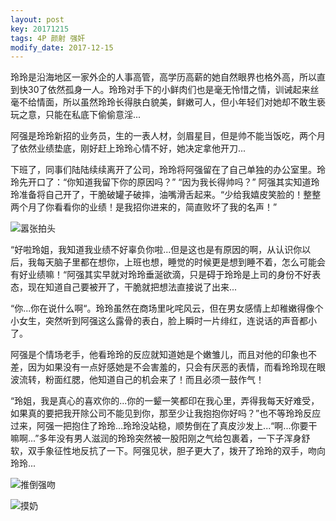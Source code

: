 ```yaml
---
layout: post
key: 20171215
tags: 4P 颜射 强奸
modify_date: 2017-12-15
---
```


玲玲是沿海地区一家外企的人事高管，高学历高薪的她自然眼界也格外高，所以直到快30了依然孤身一人。玲玲对手下的小鲜肉们也是毫无怜惜之情，训诫起来丝毫不给情面，所以虽然玲玲长得肤白貌美，鲜嫩可人，但小年轻们对她却不敢生亵玩之意，只能在私底下偷偷意淫...

阿强是玲玲新招的业务员，生的一表人材，剑眉星目，但是帅不能当饭吃，两个月了依然业绩垫底，刚好赶上玲玲心情不好，她决定拿他开刀...

下班了，同事们陆陆续续离开了公司，玲玲将阿强留在了自己单独的办公室里。玲玲先开口了：“你知道我留下你的原因吗？” “因为我长得帅吗？” 阿强其实知道玲玲准备将自己开了，干脆破罐子破摔，油嘴滑舌起来。“少给我嬉皮笑脸的！整整两个月了你看看你的业绩！是我招你进来的，简直败坏了我的名声！”

![嚣张拍头](https://upload.cc/i/BAuDeM.gif)

“好啦玲姐，我知道我业绩不好辜负你啦...但是这也是有原因的啊，从认识你以后，我每天脑子里都在想你，上班也想，睡觉的时候更是想到睡不着，怎么可能会有好业绩嘛！“阿强其实早就对玲玲垂涎欲滴，只是碍于玲玲是上司的身份不好表态，现在知道自己要被开了，干脆就把想法直接说了出来...

“你...你在说什么啊“。玲玲虽然在商场里叱咤风云，但在男女感情上却稚嫩得像个小女生，突然听到阿强这么露骨的表白，脸上瞬时一片绯红，连说话的声音都小了。

阿强是个情场老手，他看玲玲的反应就知道她是个嫩雏儿，而且对他的印象也不差，因为如果没有一点好感她是不会害羞的，只会有厌恶的表情，而看玲玲现在眼波流转，粉面红腮，他知道自己的机会来了！而且必须一鼓作气！

“玲姐，我是真心的喜欢你的...你的一颦一笑都印在我心里，弄得我每天好难受，如果真的要把我开除公司不能见到你，那至少让我抱抱你好吗？”也不等玲玲反应过来，阿强一把抱住了玲玲...玲玲没站稳，顺势倒在了真皮沙发上...“啊...你要干嘛啊...”多年没有男人滋润的玲玲突然被一股阳刚之气给包裹着，一下子浑身舒软，双手象征性地反抗了一下。阿强见状，胆子更大了，拨开了玲玲的双手，吻向玲玲...

![推倒强吻](https://upload.cc/i/mMa6xD.gif)

![摸奶](https://upload.cc/i/bxNGFa.gif)